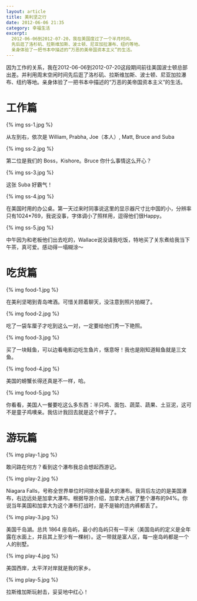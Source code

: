 ```yaml
---
layout: article
title: 美利坚之行
date: 2012-06-06 21:35
category: 幸福生活
excerpt:
  2012-06-06到2012-07-20，我在美国度过了一个半月时间。
  先后逛了洛杉矶、拉斯维加斯、波士顿、尼亚加拉瀑布、纽约等地。
  亲身体验了一把书本中描述的“万恶的美帝国资本主义”的生活。
---
```


因为工作的关系，我在2012-06-06到2012-07-20这段期间前往美国波士顿总部出差。并利用周末空闲时间先后逛了洛杉矶、拉斯维加斯、波士顿、尼亚加拉瀑布、纽约等地。亲身体验了一把书本中描述的“万恶的美帝国资本主义”的生活。

# 工作篇

{% img ss-1.jpg %}

从左到右，依次是 William, Prabha, Joe（本人）, Matt, Bruce and Suba

{% img ss-2.jpg %}

第二位是我们的 Boss，Kishore。Bruce 你什么事情这么开心？

{% img ss-3.jpg %}

这张 Suba 好霸气！

{% img ss-4.jpg %}

在美国时用的办公桌。第一天过来时同事说这里的显示器尺寸比中国的小，分辨率只有1024*769，我说没事，字体调小了照样用，逗得他们很Happy。

{% img ss-5.jpg %}

中午因为和老板他们出去吃的，Wallace说没请我吃饭，特地买了关东煮给我当下午茶，真可爱。感动得一塌糊涂～

# 吃货篇

{% img food-1.jpg %}

在美利坚喝到青岛啤酒。可惜关顾着聊天，没注意到照片拍糊了。

{% img food-2.jpg %}

吃了一袋车厘子才吃到这么一对，一定要给他们秀一下艳照。

{% img food-3.jpg %}

买了一块鲑鱼，可以边看电影边吃生鱼片，惬意呀！我也是刚知道鲑鱼就是三文鱼。

{% img food-4.jpg %}

美国的螃蟹长得还真是不一样，哈。

{% img food-5.jpg %}

你看看，美国人一餐要吃这么多东西：半只鸡、面包、蔬菜、蔬果、土豆泥，这可不是童子鸡噢亲。我估计我回去就是这个样子了。

# 游玩篇

{% img play-1.jpg %}

敢问路在何方？看到这个瀑布我总会想起西游记。

{% img play-2.jpg %}

Niagara Falls，号称全世界单位时间排水量最大的瀑布。我背后左边的是美国瀑布，右边远处是加拿大瀑布。根据导游介绍，加拿大占据了整个瀑布的94%。你说当年美国和加拿大为这个瀑布打战时，是不是输的连内裤都丢了。

{% img play-3.jpg %}

美国千岛湖。总共 1864 座岛屿，最小的岛屿只有一平米（美国岛屿的定义是全年露在水面上，并且其上至少有一棵树）。这一带就是富人区，每一座岛屿都是一个人的别墅。

{% img play-4.jpg %}

美国西岸，太平洋对岸就是我的家乡。

{% img play-5.jpg %}

拉斯维加斯玩射击，妥妥地中红心！
